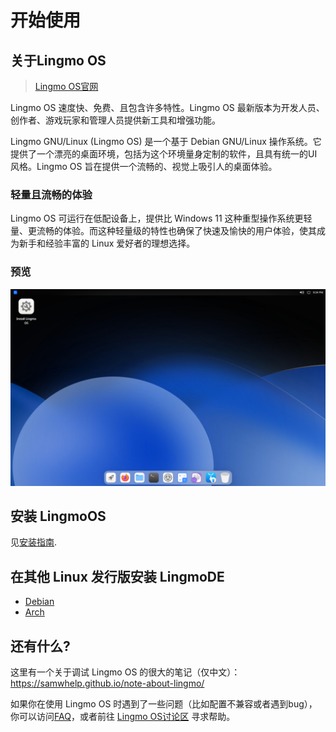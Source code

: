 # 开始使用

## 关于Lingmo OS
> [Lingmo OS官网](https://lingmo.org/)

Lingmo OS 速度快、免费、且包含许多特性。Lingmo OS 最新版本为开发人员、创作者、游戏玩家和管理人员提供新工具和增强功能。

Lingmo GNU/Linux (Lingmo OS) 是一个基于 Debian GNU/Linux 操作系统。它提供了一个漂亮的桌面环境，包括为这个环境量身定制的软件，且具有统一的UI风格。Lingmo OS 旨在提供一个流畅的、视觉上吸引人的桌面体验。

### 轻量且流畅的体验
Lingmo OS 可运行在低配设备上，提供比 Windows 11 这种重型操作系统更轻量、更流畅的体验。而这种轻量级的特性也确保了快速及愉快的用户体验，使其成为新手和经验丰富的 Linux 爱好者的理想选择。

### 预览
![LingmoOS](../assets/about/desktop.webp)

## 安装 LingmoOS
见[安装指南](installation-guide).

## 在其他 Linux 发行版安装 LingmoDE
- [Debian](faq#are-there-any-lingmode-packages-for-debian-12)
- [Arch](https://aur.archlinux.org/packages?SeB=m&K=chun-awa)

## 还有什么?
这里有一个关于调试 Lingmo OS 的很大的笔记（仅中文）：<https://samwhelp.github.io/note-about-lingmo/>

如果你在使用 Lingmo OS 时遇到了一些问题（比如配置不兼容或者遇到bug），你可以访问[FAQ](faq)，或者前往 [Lingmo OS讨论区](https://github.com/orgs/LingmoOS/discussions) 寻求帮助。